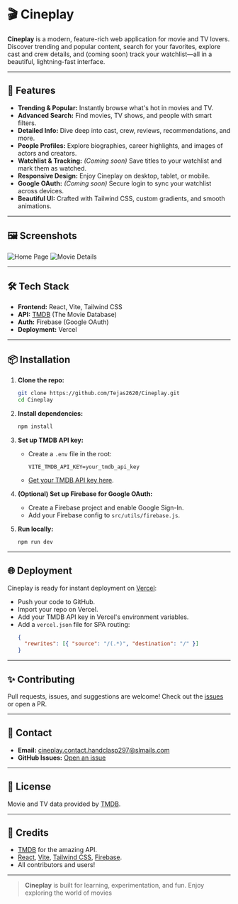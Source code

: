 # 🎬 Cineplay

**Cineplay** is a modern, feature-rich web application for movie and TV lovers. Discover trending and popular content, search for your favorites, explore cast and crew details, and (coming soon) track your watchlist—all in a beautiful, lightning-fast interface.

---

## 🚀 Features

- **Trending & Popular:** Instantly browse what's hot in movies and TV.
- **Advanced Search:** Find movies, TV shows, and people with smart filters.
- **Detailed Info:** Dive deep into cast, crew, reviews, recommendations, and more.
- **People Profiles:** Explore biographies, career highlights, and images of actors and creators.
- **Watchlist & Tracking:** _(Coming soon)_ Save titles to your watchlist and mark them as watched.
- **Responsive Design:** Enjoy Cineplay on desktop, tablet, or mobile.
- **Google OAuth:** _(Coming soon)_ Secure login to sync your watchlist across devices.
- **Beautiful UI:** Crafted with Tailwind CSS, custom gradients, and smooth animations.

---

## 🖼️ Screenshots

![Home Page](https://drive.proton.me/urls/2725TJR6CR#i0OjkRMMpR5U)
![Movie Details](https://drive.proton.me/urls/0SB6NZSNT8#RsWpElwxOti9)

---

## 🛠️ Tech Stack

- **Frontend:** React, Vite, Tailwind CSS
- **API:** [TMDB](https://www.themoviedb.org/) (The Movie Database)
- **Auth:** Firebase (Google OAuth)
- **Deployment:** Vercel

---

## 📦 Installation

1. **Clone the repo:**

   ```bash
   git clone https://github.com/Tejas2620/Cineplay.git
   cd Cineplay
   ```

2. **Install dependencies:**

   ```bash
   npm install
   ```

3. **Set up TMDB API key:**

   - Create a `.env` file in the root:
     ```
     VITE_TMDB_API_KEY=your_tmdb_api_key
     ```
   - [Get your TMDB API key here](https://www.themoviedb.org/settings/api).

4. **(Optional) Set up Firebase for Google OAuth:**

   - Create a Firebase project and enable Google Sign-In.
   - Add your Firebase config to `src/utils/firebase.js`.

5. **Run locally:**
   ```bash
   npm run dev
   ```

---

## 🌐 Deployment

Cineplay is ready for instant deployment on [Vercel](https://vercel.com/):

- Push your code to GitHub.
- Import your repo on Vercel.
- Add your TMDB API key in Vercel's environment variables.
- Add a `vercel.json` file for SPA routing:
  ```json
  {
    "rewrites": [{ "source": "/(.*)", "destination": "/" }]
  }
  ```

---

## ✨ Contributing

Pull requests, issues, and suggestions are welcome!
Check out the [issues](https://github.com/Tejas2620/Cineplay/issues) or open a PR.

---

## 📧 Contact

- **Email:** cineplay.contact.handclasp297@slmails.com
- **GitHub Issues:** [Open an issue](https://github.com/Tejas2620/Cineplay/issues)

---

## 📝 License

Movie and TV data provided by [TMDB](https://www.themoviedb.org/).

---

## 🙏 Credits

- [TMDB](https://www.themoviedb.org/) for the amazing API.
- [React](https://react.dev/), [Vite](https://vitejs.dev/), [Tailwind CSS](https://tailwindcss.com/), [Firebase](https://firebase.google.com/).
- All contributors and users!

---

> **Cineplay** is built for learning, experimentation, and fun.
> Enjoy exploring the world of movies
